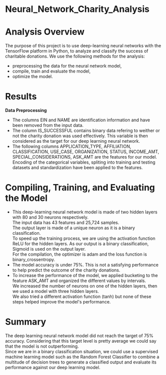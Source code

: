 # Neural_Network_Charity_Analysis

# Analysis Overview
The purpose of this project is to use deep-learning neural networks with the TensorFlow platform in Python, to analyze and classify the success of charitable donations.
We use the following methods for the analysis:

* preprocessing the data for the neural network model,
* compile, train and evaluate the model,
* optimize the model.

# Results
<b>Data Preprocessing</b></br>
* The columns EIN and NAME are identification information and have been removed from the input data.
* The column IS_SUCCESSFUL contains binary data refering to weither or not the charity donation was used effectively. This variable is then considered as the target for our deep learning neural network.
* The following columns APPLICATION_TYPE, AFFILIATION, CLASSIFICATION, USE_CASE, ORGANIZATION, STATUS, INCOME_AMT, SPECIAL_CONSIDERATIONS, ASK_AMT are the features for our model.</br>
Encoding of the categorical variables, spliting into training and testing datasets and standardization have been applied to the features.

# Compiling, Training, and Evaluating the Model
* This deep-learning neural network model is made of two hidden layers with 80 and 30 neurons respectively.</br>
The input data has 43 features and 25,724 samples.</br>
The output layer is made of a unique neuron as it is a binary classification.</br>
To speed up the training process, we are using the activation function ReLU for the hidden layers. As our output is a binary classification, Sigmoid is used on the output layer.</br>
For the compilation, the optimizer is adam and the loss function is binary_crossentropy.</br>
* The model accuracy is under 75%. This is not a satisfying performance to help predict the outcome of the charity donations.
* To increase the performance of the model, we applied bucketing to the feature ASK_AMT and organized the different values by intervals.</br>
We increased the number of neurons on one of the hidden layers, then we used a model with three hidden layers.</br>
We also tried a different activation function (tanh) but none of these steps helped improve the model's performance.

# Summary
The deep learning neural network model did not reach the target of 75% accuracy. Considering that this target level is pretty average we could say that the model is not outperforming. </br>
Since we are in a binary classification situation, we could use a supervised machine learning model such as the Random Forest Classifier to combine a multitude of decision trees to generate a classified output and evaluate its performance against our deep learning model.
